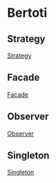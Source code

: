 # Bertoti
## Strategy
<a href="https://github.com/gusmesmo/Bertoti/tree/main/Engenharia%20de%20Software%20III/Strategy">Strategy</a>
## Facade
<a href="https://github.com/gusmesmo/Bertoti/tree/main/Engenharia%20de%20Software%20III/Facade">Facade</a>
## Observer
<a href="https://github.com/gusmesmo/Bertoti/tree/main/Engenharia%20de%20Software%20III/Observer">Observer</a>
## Singleton
<a href="https://github.com/gusmesmo/Bertoti/tree/main/Engenharia%20de%20Software%20III/Singleton">Singleton</a>
